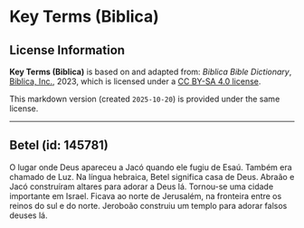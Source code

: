 # Key Terms (Biblica)

## License Information

**Key Terms (Biblica)** is based on and adapted from: _Biblica Bible Dictionary_, [Biblica, Inc.](https://www.biblica.com/), 2023, which is licensed under a [CC BY-SA 4.0 license](https://creativecommons.org/licenses/by-sa/4.0/legalcode.en).

This markdown version (created `2025-10-20`) is provided under the same license.



--------------------------------

## Betel (id: 145781)

O lugar onde Deus apareceu a Jacó quando ele fugiu de Esaú. Também era chamado de Luz. Na língua hebraica, Betel significa casa de Deus. Abraão e Jacó construíram altares para adorar a Deus lá. Tornou\-se uma cidade importante em Israel. Ficava ao norte de Jerusalém, na fronteira entre os reinos do sul e do norte. Jeroboão construiu um templo para adorar falsos deuses lá.


